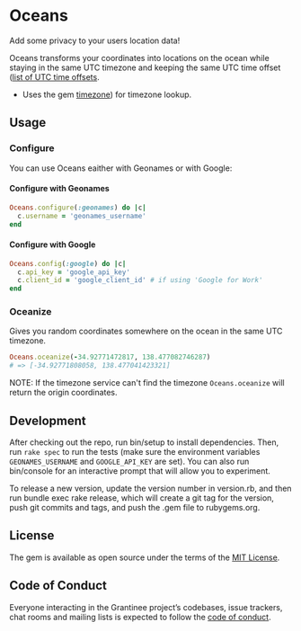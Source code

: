 # Oceans

Add some privacy to your users location data!

Oceans transforms your coordinates into locations on the ocean while staying in the same UTC timezone and keeping the same UTC time offset ([list of UTC time offsets](https://en.wikipedia.org/wiki/List_of_UTC_time_offsets).

* Uses the gem [timezone](https://github.com/panthomakos/timezone)) for timezone lookup.

## Usage

### Configure

You can use Oceans eaither with Geonames or with Google:

#### Configure with Geonames

```ruby
Oceans.configure(:geonames) do |c|
  c.username = 'geonames_username'
end
```

#### Configure with Google

```ruby
Oceans.config(:google) do |c|
  c.api_key = 'google_api_key'
  c.client_id = 'google_client_id' # if using 'Google for Work'
end
```

### Oceanize

Gives you random coordinates somewhere on the ocean in the same UTC timezone.

```ruby
Oceans.oceanize(-34.92771472817, 138.477082746287)
# => [-34.92771808058, 138.477041423321]
```

NOTE: If the timezone service can't find the timezone `Oceans.oceanize` will return the origin coordinates.

## Development

After checking out the repo, run bin/setup to install dependencies. Then, run `rake spec` to run the tests (make sure the environment variables `GEONAMES_USERNAME` and `GOOGLE_API_KEY` are set). You can also run bin/console for an interactive prompt that will allow you to experiment.

To release a new version, update the version number in version.rb, and then run bundle exec rake release, which will create a git tag for the version, push git commits and tags, and push the .gem file to rubygems.org.

## License

The gem is available as open source under the terms of the [MIT License](https://opensource.org/licenses/MIT).

## Code of Conduct

Everyone interacting in the Grantinee project’s codebases, issue trackers, chat rooms and mailing lists is expected to follow the [code of conduct](https://github.com/blinkist/oceans/blob/master/CODE_OF_CONDUCT.md).
